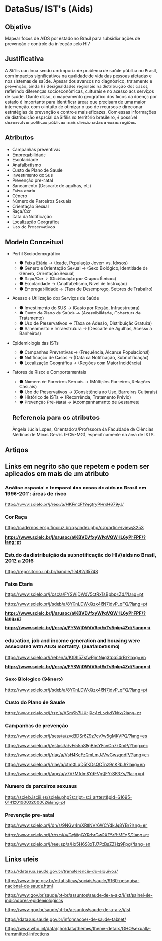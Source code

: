 # DataSus/ IST's (Aids)

## Objetivo ##

Mapear focos de AIDS por estado no Brasil para subsidiar ações de prevenção e controle da infecção pelo HIV

## Justificativa ##

A Sifilis continua sendo um importante problema de saúde pública no Brasil, com impactos significativos na qualidade de vida das pessoas afetadas e nos sistemas de saúde. Apesar dos avanços no diagnóstico, tratamento e prevenção, ainda há desigualdades regionais na distribuição dos casos, refletindo diferenças socioeconômicas, culturais e no acesso aos serviços de saúde. Diante disso, o mapeamento geográfico dos focos da doença por estado é importante para identificar áreas que precisam de uma maior intervenção, com o intuito de otimizar o uso de recursos e direcionar estratégias de prevenção e controle mais eficazes. Com essas informações de distribuição espacial da Sifilis no território brasileiro, é possível desenvolver políticas públicas mais direcionadas a essas regiões.

## Atributos ##

- Campanhas preventivas
- Empregabilidade
- Escolaridade 
- Anafalbetismo
- Custo de Plano de Saude
- Investimento do Sus
- Prevenção pre-natal
- Saneamento (Descarte de agulhas, etc)
- Faixa etária
- Gênero
- Número de Parceiros Sexuais
- Orientação Sexual
- Raça/Cor
- Data da Notificação
- Localização Geográfica
- Uso de Preservativos

## Modelo Conceitual ##
- Perfil Sociodemográfico
  - ● Faixa Etária → (Idade, População Jovem vs. Idosos)
  - ● Gênero e Orientação Sexual → (Sexo Biológico, Identidade de Gênero, Orientação Sexual)
  - ● Raça/Cor → (Distribuição por Grupos Étnicos)
  - ● Escolaridade → (Analfabetismo, Nível de Instrução)
  - ● Empregabilidade → (Taxa de Desemprego, Setores de Trabalho)

- Acesso e Utilização dos Serviços de Saúde
  - ● Investimento do SUS → (Gasto por Região, Infraestrutura)
  - ● Custo de Plano de Saúde → (Acessibilidade, Cobertura de Tratamento)
  - ● Uso de Preservativos → (Taxa de Adesão, Distribuição Gratuita)
  - ● Saneamento e Infraestrutura → (Descarte de Agulhas, Acesso a Banheiros)

- Epidemiologia das ISTs
  - ● Campanhas Preventivas → (Frequência, Alcance Populacional)
  - ● Notificação de Casos → (Data da Notificação, Subnotificação)
  - ● Localização Geográfica → (Regiões com Maior Incidência)

- Fatores de Risco e Comportamentais
  - ● Número de Parceiros Sexuais → (Múltiplos Parceiros, Relações Casuais)
  - ● Uso de Preservativos → (Consistência no Uso, Barreiras Culturais)
  - ● Histórico de ISTs → (Recorrência, Tratamento Prévio)
  - ● Prevenção Pré-Natal → (Acompanhamento de Gestantes)
 
  ## Referencia para os atributos ##

  Ângela Lúcia Lopes, Orientadora/Professora da Faculdade de Ciências Médicas de Minas Gerais (FCM-MG), especificamente na área de ISTS. 
  

## Artigos ##
## Links em negrito são que repetem e podem ser aplicados em mais de um atributo ##

### Análise espacial e temporal dos casos de aids no Brasil em 1996-2011: áreas de risco ###
https://www.scielo.br/j/ress/a/HKFmzFf8qgtryPHrxH679yJ/

### Cor Raça ###
https://cadernos.ensp.fiocruz.br/ojs/index.php/csp/article/view/3253

**https://www.scielo.br/j/sausoc/a/KBVDVfxyWPqVQWHL6yPhFPF/?lang=pt**

### Estudo da distribuição da subnotificação do HIV/aids no Brasil, 2012 a 2016 ###
https://repositorio.unb.br/handle/10482/35748

### Faixa Etaria ###
https://www.scielo.br/j/csc/a/FYSWjDWdV5ctRxTsBpbp4Zd/?lang=pt

https://www.scielo.br/j/sdeb/a/8YCnLDWkQzx46N7jdvPLqFQ/?lang=pt

**https://www.scielo.br/j/sausoc/a/KBVDVfxyWPqVQWHL6yPhFPF/?lang=pt**

**https://www.scielo.br/j/csc/a/FYSWjDWdV5ctRxTsBpbp4Zd/?lang=pt**

### education, job and income generation and housing were associated with AIDS mortality. (anafalbetismo) ###

https://www.scielo.br/j/reben/a/KtDh5ZsfwRjmNgg3tpq54rB/?lang=en

**https://www.scielo.br/j/csc/a/FYSWjDWdV5ctRxTsBpbp4Zd/?lang=pt**

### Sexo Biologico (Gênero)  ###

https://www.scielo.br/j/sdeb/a/8YCnLDWkQzx46N7jdvPLqFQ/?lang=pt

### Custo do Plano de Saude ###

https://www.scielo.br/j/rsp/a/XSm5h7HKnj9c4zLbxkdYNrk/?lang=pt

### Campanhas de prevenção ###

https://www.scielo.br/j/sess/a/zvdBDSr6Z9z7cv7w5gMKVPQ/?lang=es

https://www.scielo.br/j/estpsi/a/vFr55n88gBhsYKcvCn7kXmP/?lang=en

https://www.scielo.br/j/rlae/a/VsH4KcFzQmLmJJVwGwzqqdP/?lang=en

https://www.scielo.br/j/rlae/a/ctmGLqD5fKDsQCTnz9nKRbJ/?lang=en

https://www.scielo.br/j/ape/a/y7VFMfdmBYdFVgQFYrSK3Zs/?lang=pt

### Numero de parceiros sexuaus ###

https://scielo.isciii.es/scielo.php?script=sci_arttext&pid=S1695-61412019000200002&lang=pt

### Prevenção pre-natal ###

https://www.scielo.br/j/dn/a/9NGw4mXR8NVr6WCYdkJg8YB/?lang=en

https://www.scielo.br/j/rbsmi/a/GqWgGXKrbrGwPXF5rBfMFqS/?lang=pt

https://www.scielo.br/j/reeusp/a/Hx5H6S3xTJ7PxBsZZHq9Fpg/?lang=en


## Links uteis ##

https://datasus.saude.gov.br/transferencia-de-arquivos/

https://www.ibge.gov.br/estatisticas/sociais/saude/9160-pesquisa-nacional-de-saude.html

https://www.gov.br/saude/pt-br/assuntos/saude-de-a-a-z/i/ist/painel-de-indicadores-epidemiologicos

https://www.gov.br/saude/pt-br/assuntos/saude-de-a-a-z/i/ist

https://datasus.saude.gov.br/informacoes-de-saude-tabnet/

https://www.who.int/data/gho/data/themes/theme-details/GHO/sexually-transmitted-infections
